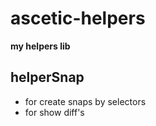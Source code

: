 # ascetic-helpers
__my helpers lib__

## helperSnap ##
* for create snaps by selectors
* for show diff's




